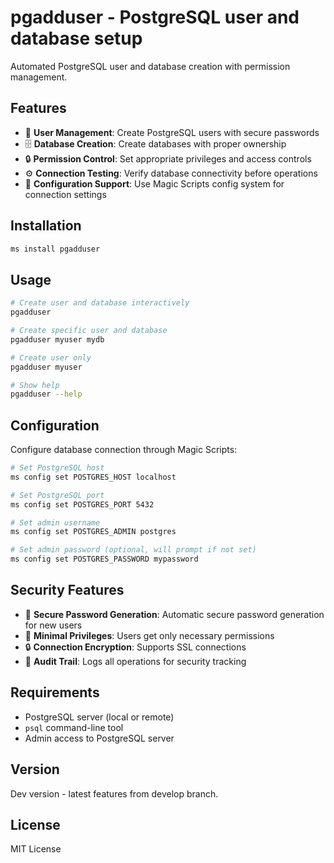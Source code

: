 # pgadduser - PostgreSQL user and database setup

Automated PostgreSQL user and database creation with permission management.

## Features

- 👤 **User Management**: Create PostgreSQL users with secure passwords
- 🗄️ **Database Creation**: Create databases with proper ownership
- 🔒 **Permission Control**: Set appropriate privileges and access controls
- ⚙️ **Connection Testing**: Verify database connectivity before operations
- 🔧 **Configuration Support**: Use Magic Scripts config system for connection settings

## Installation

```bash
ms install pgadduser
```

## Usage

```bash
# Create user and database interactively
pgadduser

# Create specific user and database
pgadduser myuser mydb

# Create user only
pgadduser myuser

# Show help
pgadduser --help
```

## Configuration

Configure database connection through Magic Scripts:

```bash
# Set PostgreSQL host
ms config set POSTGRES_HOST localhost

# Set PostgreSQL port  
ms config set POSTGRES_PORT 5432

# Set admin username
ms config set POSTGRES_ADMIN postgres

# Set admin password (optional, will prompt if not set)
ms config set POSTGRES_PASSWORD mypassword
```

## Security Features

- 🔐 **Secure Password Generation**: Automatic secure password generation for new users
- 🎯 **Minimal Privileges**: Users get only necessary permissions
- 🔒 **Connection Encryption**: Supports SSL connections
- 📝 **Audit Trail**: Logs all operations for security tracking

## Requirements

- PostgreSQL server (local or remote)
- `psql` command-line tool
- Admin access to PostgreSQL server

## Version

Dev version - latest features from develop branch.

## License

MIT License